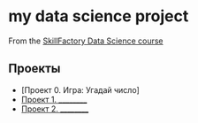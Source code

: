 # my data science project
From the [SkillFactory Data Science course](https://skillfactory.ru/data-scientist)

## Проекты

* [Проект 0. Игра: Угадай число]
* [Проект 1.  ________]()
* [Проект 2.  ________]()